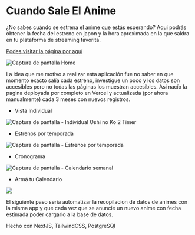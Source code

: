 # Cuando Sale El Anime

¿No sabes cuándo se estrena el anime que estás esperando? Aqui podrás obtener la fecha del estreno en japon y la hora aproximada en la que saldra en tu plataforma de streaming favorita.

[Podes visitar la página por aquí](https://cuando-sale-anime.vercel.app/)

![Captura de pantalla Home](https://i.ibb.co/2c07vv9/cs-ss1.png)

La idea que me motivo a realizar esta aplicación fue no saber en que momento exacto salía cada estreno, investigue un poco y los datos son accesibles pero no todas las páginas los muestran accesibles. Asi nacío la pagina deployada por completo en Vercel y actualizada (por ahora manualmente) cada 3 meses con nuevos registros. 

- Vista Individual
  
![Captura de pantalla - Individual Oshi no Ko 2 Timer](https://i.ibb.co/mR0vcd9/cs-ss5.png)

- Estrenos por temporada
  
![Captura de pantalla - Estrenos por temporada](https://i.ibb.co/88JW37t/cs-ss2.png)

- Cronograma
  
![Captura de pantalla - Calendario semanal](https://i.ibb.co/Bj6fW0n/cs-ss3.png)

- Armá tu Calendario
  
![](https://i.ibb.co/XC3WT6F/cs-ss4.png)

El siguiente paso seria automatizar la recopilacion de datos de animes con la misma app y que cada vez que se anuncie un nuevo anime con fecha estimada poder cargarlo a la base de datos.

Hecho con NextJS, TailwindCSS, PostgreSQl

